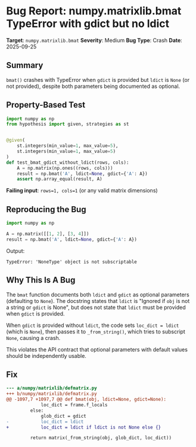 # Bug Report: numpy.matrixlib.bmat TypeError with gdict but no ldict

**Target**: `numpy.matrixlib.bmat`
**Severity**: Medium
**Bug Type**: Crash
**Date**: 2025-09-25

## Summary

`bmat()` crashes with TypeError when `gdict` is provided but `ldict` is `None` (or not provided), despite both parameters being documented as optional.

## Property-Based Test

```python
import numpy as np
from hypothesis import given, strategies as st


@given(
    st.integers(min_value=1, max_value=5),
    st.integers(min_value=1, max_value=5)
)
def test_bmat_gdict_without_ldict(rows, cols):
    A = np.matrix(np.ones((rows, cols)))
    result = np.bmat('A', ldict=None, gdict={'A': A})
    assert np.array_equal(result, A)
```

**Failing input**: `rows=1, cols=1` (or any valid matrix dimensions)

## Reproducing the Bug

```python
import numpy as np

A = np.matrix([[1, 2], [3, 4]])
result = np.bmat('A', ldict=None, gdict={'A': A})
```

Output:
```
TypeError: 'NoneType' object is not subscriptable
```

## Why This Is A Bug

The `bmat` function documents both `ldict` and `gdict` as optional parameters (defaulting to `None`). The docstring states that `ldict` is "Ignored if `obj` is not a string or `gdict` is None", but does not state that `ldict` must be provided when `gdict` is provided.

When `gdict` is provided without `ldict`, the code sets `loc_dict = ldict` (which is `None`), then passes it to `_from_string()`, which tries to subscript `None`, causing a crash.

This violates the API contract that optional parameters with default values should be independently usable.

## Fix

```diff
--- a/numpy/matrixlib/defmatrix.py
+++ b/numpy/matrixlib/defmatrix.py
@@ -1097,7 +1097,7 @@ def bmat(obj, ldict=None, gdict=None):
             loc_dict = frame.f_locals
         else:
             glob_dict = gdict
-            loc_dict = ldict
+            loc_dict = ldict if ldict is not None else {}

         return matrix(_from_string(obj, glob_dict, loc_dict))
```